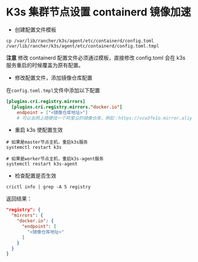 # K3s 集群节点设置 containerd 镜像加速

- 创建配置文件模板

```shell
cp /var/lib/rancher/k3s/agent/etc/containerd/config.toml /var/lib/rancher/k3s/agent/etc/containerd/config.toml.tmpl
```

**注意** 修改 containerd 配置文件必须通过模板，直接修改 config.toml 会在 k3s 服务重启的时候覆盖为原有配置。

- 修改配置文件，添加镜像仓库配置

在`config.toml.tmpl`文件中添加以下配置

```toml
[plugins.cri.registry.mirrors]
  [plugins.cri.registry.mirrors."docker.io"]
    endpoint = ["<镜像仓库地址>"]
    # 可以去网上随便找一个阿里云的镜像仓库，例如：https://vcw3fe1o.mirror.aliyuncs.com
```

- 重启 k3s 使配置生效

```shell script
# 如果是master节点主机，重启k3s服务
systemctl restart k3s

# 如果是worker节点主机，重启k3s-agent服务
systemctl restart k3s-agent
```

- 检查配置是否生效

```shell script
crictl info | grep -A 5 registry
```

返回结果：

```json
"registry": {
  "mirrors": {
    "docker.io": {
      "endpoint": [
        "<镜像仓库地址>"
      ]
    }
  }
}
```

